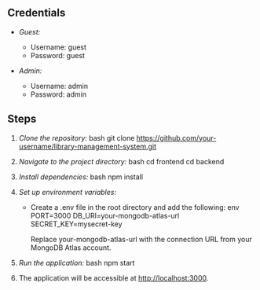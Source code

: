 ## Credentials

- *Guest:*
  - Username: guest
  - Password: guest

- *Admin:*
  - Username: admin
  - Password: admin

## Steps

1. *Clone the repository:*
    bash
    git clone https://github.com/your-username/library-management-system.git
    

2. *Navigate to the project directory:*
    bash
    cd frontend
    cd backend
    

3. *Install dependencies:*
    bash
    npm install
    

4. *Set up environment variables:*
    - Create a .env file in the root directory and add the following:
        env
        PORT=3000
        DB_URI=your-mongodb-atlas-url
        SECRET_KEY=mysecret-key
        
        Replace your-mongodb-atlas-url with the connection URL from your MongoDB Atlas account.

5. *Run the application:*
    bash
    npm start
    

6. The application will be accessible at [http://localhost:3000](http://localhost:3000).
